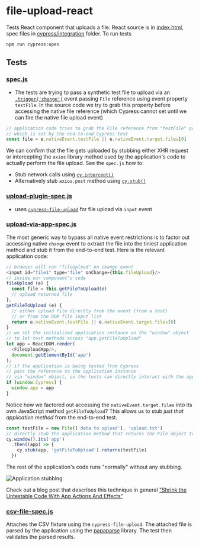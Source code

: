 # file-upload-react

Tests React component that uploads a file. React source is in [index.html](index.html), spec files in [cypress/integration](cypress/integration) folder. To run tests

```shell
npm run cypress:open
```

## Tests

### [spec.js](cypress/integration/spec.js)

- The tests are trying to pass a synthetic test file to upload via an [`.trigger('change')`](https://on.cypress.io/trigger) event passing `File` reference using event property `testFile`. In the source code we try to grab this property before accessing the native file reference (which Cypress cannot set until we can fire the native file upload event)

```js
// application code tries to grab the File reference from "testFile" property
// which is set by the end-to-end Cypress test
const file = e.nativeEvent.testFile || e.nativeEvent.target.files[0]
```

We can confirm that the file gets uploaded by stubbing either XHR request or intercepting the `axios` library method used by the application's code to actually perform the file upload. See the `spec.js` how to:

- Stub network calls using [`cy.intercept()`](https://on.cypress.io/intercept)
- Alternatively stub `axios.post` method using [`cy.stub()`](https://on.cypress.io/stub)

### [upload-plugin-spec.js](cypress/integration/upload-plugin-spec.js)

- uses [`cypress-file-upload`](https://github.com/abramenal/cypress-file-upload) for file upload via `input` event

### [upload-via-app-spec.js](cypress/integration/upload-via-app-spec.js)

The most generic way to bypass all native event restrictions is to factor out accessing native `change` event to extract the file into the tiniest application method and stub it from the end-to-end test. Here is the relevant application code:

```js
// browser will run "fileUpload" on change event
<input id="file1" type="file" onChange={this.fileUpload}/>
// inside our component's code
fileUpload (e) {
  const file = this.getFileToUpload(e)
  // upload returned file
},
getFileToUpload (e) {
  // either upload file directly from the event (from a test)
  // or from the DOM file input list
  return e.nativeEvent.testFile || e.nativeEvent.target.files[0]
}
// we set the initialized application instance on the "window" object
// to let test methods access "app.getFileToUpload"
let app = ReactDOM.render(
  <FileUploadApp/>,
  document.getElementById('app')
);
// if the application is being tested from Cypress
// pass the reference to the application instance
// via "window" object, so the tests can directly interact with the app
if (window.Cypress) {
  window.app = app
}
```

Notice how we factored out accessing the `nativeEvent.target.files` into its own JavaScript method `getFileToUpload`? This allows us to stub _just that application method_ from the end-to-end test.

```js
const testFile = new File(['data to upload'], 'upload.txt')
// directly stub the application method that returns the File object to upload
cy.window().its('app')
  .then((app) => {
    cy.stub(app, 'getFileToUpload').returns(testFile)
  })
```

The rest of the application's code runs "normally" without any stubbing.

![Application stubbing](images/stub-app-method.png)

Check out a blog post that describes this technique in general ["Shrink the Untestable Code With App Actions And Effects"](https://www.cypress.io/blog/2019/02/28/shrink-the-untestable-code-with-app-actions-and-effects/)

### [csv-file-spec.js](./cypress/integration/csv-file-spec.js)

Attaches the CSV fixture using the `cypress-file-upload`. The attached file is parsed by the application using the [papaparse](https://www.papaparse.com/) library. The test then validates the parsed results.

